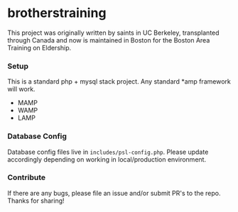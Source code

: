 # brotherstraining

This project was originally written by saints in UC Berkeley, transplanted through Canada and now is maintained in Boston for the Boston Area Training on Eldership.

### Setup

This is a standard php + mysql stack project. Any standard *amp framework will work.

 - MAMP
 - WAMP
 - LAMP

### Database Config

Database config files live in ```includes/psl-config.php```. Please update accordingly depending on working in local/production environment.

### Contribute

If there are any bugs, please file an issue and/or submit PR's to the repo. Thanks for sharing!